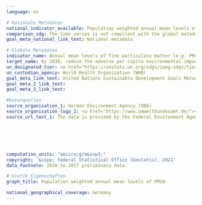 ```yaml
---
language: en

# Nationale Metadaten
national_indicator_available: Population weighted annual mean levels of PM<sub>10</sub>
comparison_sdg: The time series is not compliant with the global metadata, but provides additional information.
goal_meta_national_link_text: National metadata

# Globale Metadaten
indicator_name: Annual mean levels of fine particulate matter (e.g. PM<sub>2.5</sub> and PM<sub>10</sub>) in cities (population weighted)
target_name: By 2030, reduce the adverse per capita environmental impact of cities, including by paying special attention to air quality and municipal and other waste management
un_designated_tier: <a href="https://unstats.un.org/sdgs/iaeg-sdgs/tier-classification/" title="Click here for more information on the UN tier classification.">Tier I</a>
un_custodian_agency: World Health Organization (WHO)
goal_meta_link_text: United Nations Sustainable Development Goals Metadata
goal_meta_2_link_text: 
goal_meta_3_link_text: 

#Datenquellen
source_organisation_1: German Environment Agency (UBA)
source_organisation_logo_1: <a href="https://www.umweltbundesamt.de/"><img src="https://g205sdgs.github.io/sdg-indicators/public/OrgImgEn/uba.png" alt="Logo uba" style="height:60px; width:148px" /></a>
source_url_text_1: The data is provided by the Federal Environment Agency (UBA)






computation_units: "&micro;g/m&sup3;"
copyright: '&copy; Federal Statistical Office (Destatis), 2021'
data_footnote: 2016 to 2017 preliminary data.

# Grafik Eigenschaften
graph_title: Population weighted annual mean levels of PM10

national_geographical_coverage: Germany
---
```


<span></span>